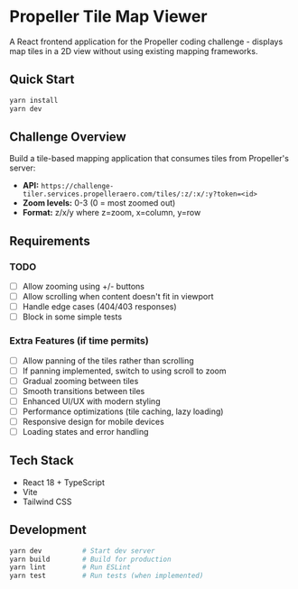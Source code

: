 # Propeller Tile Map Viewer

A React frontend application for the Propeller coding challenge - displays map tiles in a 2D view without using existing mapping frameworks.

## Quick Start

```bash
yarn install
yarn dev
```

## Challenge Overview

Build a tile-based mapping application that consumes tiles from Propeller's server:

- **API:** `https://challenge-tiler.services.propelleraero.com/tiles/:z/:x/:y?token=<id>`
- **Zoom levels:** 0-3 (0 = most zoomed out)
- **Format:** z/x/y where z=zoom, x=column, y=row

## Requirements

### TODO

- [ ] Allow zooming using +/- buttons
- [ ] Allow scrolling when content doesn't fit in viewport
- [ ] Handle edge cases (404/403 responses)
- [ ] Block in some simple tests

### Extra Features (if time permits)

- [ ] Allow panning of the tiles rather than scrolling
- [ ] If panning implemented, switch to using scroll to zoom
- [ ] Gradual zooming between tiles
- [ ] Smooth transitions between tiles
- [ ] Enhanced UI/UX with modern styling
- [ ] Performance optimizations (tile caching, lazy loading)
- [ ] Responsive design for mobile devices
- [ ] Loading states and error handling

## Tech Stack

- React 18 + TypeScript
- Vite
- Tailwind CSS

## Development

```bash
yarn dev          # Start dev server
yarn build        # Build for production
yarn lint         # Run ESLint
yarn test         # Run tests (when implemented)
```
